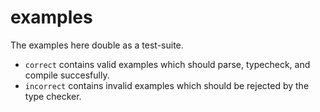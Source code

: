 # examples

The examples here double as a test-suite.
- `correct` contains valid examples which should parse, typecheck, and compile succesfully.
- `incorrect` contains invalid examples which should be rejected by the type checker.